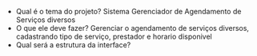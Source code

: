 - Qual é o tema do projeto? 
Sistema Gerenciador de Agendamento de Serviços diversos
- O que ele deve fazer? 
Gerenciar o agendamento de serviços diversos, cadastrando tipo de serviço, prestador e horario disponivel
- Qual será a estrutura da interface? 
